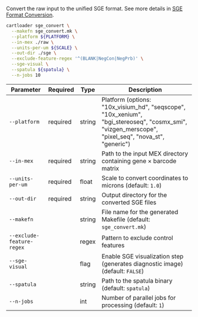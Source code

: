Convert the raw input to the unified SGE format. See more details in [SGE Format Conversion](../docs/reference/sge_convert.md).

<!-- ```bash
cartloader sge_convert \
    --makefn sge_convert.mk \           # (optional) file name of the output make file
    --platform generic \                # use the 'generic' platform parser (adapt as needed for others like 10x_visium_hd, seqscope etc.)
    --in-csv ./input.tsv.gz \           # path to the input.tsv.gz containing raw transcript-indexed SGE
    --csv-colnames-count gn \           # column name for expression counts in the input file (use 'gn' for unique counts in the example data)
    --csv-colname-feature-name gene \   # column name for gene symbols in the input file
    --units-per-um 1000.0 \             # scale to convert coordinates to microns (the example input data is in nanometers, use 1000.0 since 1000 nm = 1 µm)
    --out-dir ./sge \                   # path to output directory where the unified SGE will be saved
    --colnames-count count  \           # output column name for expression count
    --sge-visual \                      # (optional) enable SGE visualization step
    --spatula ${spatula} \              # (optional) path to the spatula binary
    --n-jobs 10                         # (optional) number of parallel jobs for processing
``` -->

```bash
cartloader sge_convert \
  --makefn sge_convert.mk \
  --platform ${PLATFORM} \
  --in-mex ./raw \
  --units-per-um ${SCALE} \
  --out-dir ./sge \
  --exclude-feature-regex '^(BLANK|NegCon|NegPrb)' \
  --sge-visual \
  --spatula ${spatula} \
  --n-jobs 10
```

| Parameter                 | Required | Type   | Description                                                                                                                                       |
|---------------------------|----------|--------|---------------------------------------------------------------------------------------------------------------------------------------------------|
| `--platform`              | required | string | Platform (options: "10x_visium_hd", "seqscope", "10x_xenium", "bgi_stereoseq", "cosmx_smi", "vizgen_merscope", "pixel_seq", "nova_st", "generic") |
| `--in-mex`                | required | string | Path to the input MEX directory containing gene × barcode matrix                                                                                  |
| `--units-per-um`          | required | float  | Scale to convert coordinates to microns (default: `1.0`)                                                                                          |
| `--out-dir`               | required | string | Output directory for the converted SGE files                                                                                                      |
| `--makefn`                |          | string | File name for the generated Makefile (default: `sge_convert.mk`)                                                                                  |
| `--exclude-feature-regex` |          | regex  | Pattern to exclude control features                                                                                                               |
| `--sge-visual`            |          | flag   | Enable SGE visualization step (generates diagnostic image) (default: `FALSE`)                                                                     |
| `--spatula`               |          | string | Path to the spatula binary (default: `spatula`)                                                                                                   |
| `--n-jobs`                |          | int    | Number of parallel jobs for processing (default: `1`)                                                                                             |